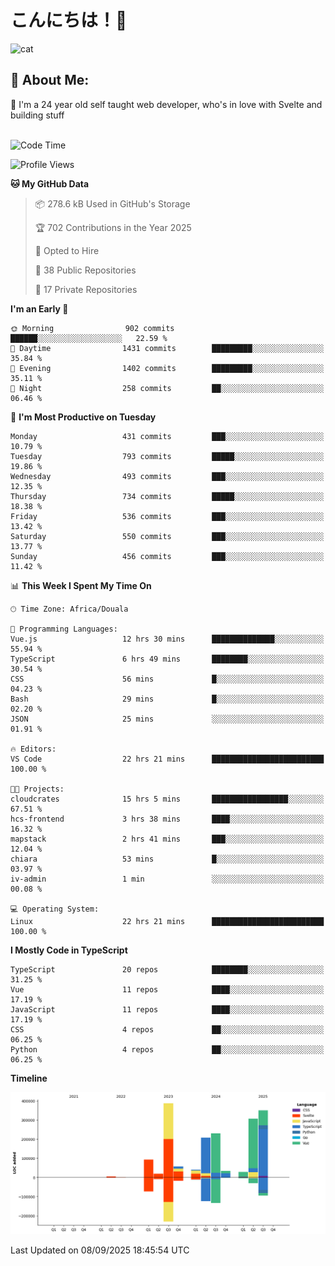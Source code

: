 

# こんにちは！🙂  
![cat](https://github.com/michaelnji/michaelnji/assets/73862378/606e99e9-2c18-4853-8722-991e4af8eae6)

## 💫 About Me:
🙂 I'm a 24 year old self taught web developer, who's in love with Svelte and building stuff <br><br>

<!--START_SECTION:waka-->
![Code Time](http://img.shields.io/badge/Code%20Time-1%2C369%20hrs%2046%20mins-blue)

![Profile Views](http://img.shields.io/badge/Profile%20Views-0-blue)

**🐱 My GitHub Data** 

> 📦 278.6 kB Used in GitHub's Storage 
 > 
> 🏆 702 Contributions in the Year 2025
 > 
> 💼 Opted to Hire
 > 
> 📜 38 Public Repositories 
 > 
> 🔑 17 Private Repositories 
 > 
**I'm an Early 🐤** 

```text
🌞 Morning                902 commits         ██████░░░░░░░░░░░░░░░░░░░   22.59 % 
🌆 Daytime                1431 commits        █████████░░░░░░░░░░░░░░░░   35.84 % 
🌃 Evening                1402 commits        █████████░░░░░░░░░░░░░░░░   35.11 % 
🌙 Night                  258 commits         ██░░░░░░░░░░░░░░░░░░░░░░░   06.46 % 
```
📅 **I'm Most Productive on Tuesday** 

```text
Monday                   431 commits         ███░░░░░░░░░░░░░░░░░░░░░░   10.79 % 
Tuesday                  793 commits         █████░░░░░░░░░░░░░░░░░░░░   19.86 % 
Wednesday                493 commits         ███░░░░░░░░░░░░░░░░░░░░░░   12.35 % 
Thursday                 734 commits         █████░░░░░░░░░░░░░░░░░░░░   18.38 % 
Friday                   536 commits         ███░░░░░░░░░░░░░░░░░░░░░░   13.42 % 
Saturday                 550 commits         ███░░░░░░░░░░░░░░░░░░░░░░   13.77 % 
Sunday                   456 commits         ███░░░░░░░░░░░░░░░░░░░░░░   11.42 % 
```


📊 **This Week I Spent My Time On** 

```text
🕑︎ Time Zone: Africa/Douala

💬 Programming Languages: 
Vue.js                   12 hrs 30 mins      ██████████████░░░░░░░░░░░   55.94 % 
TypeScript               6 hrs 49 mins       ████████░░░░░░░░░░░░░░░░░   30.54 % 
CSS                      56 mins             █░░░░░░░░░░░░░░░░░░░░░░░░   04.23 % 
Bash                     29 mins             █░░░░░░░░░░░░░░░░░░░░░░░░   02.20 % 
JSON                     25 mins             ░░░░░░░░░░░░░░░░░░░░░░░░░   01.91 % 

🔥 Editors: 
VS Code                  22 hrs 21 mins      █████████████████████████   100.00 % 

🐱‍💻 Projects: 
cloudcrates              15 hrs 5 mins       █████████████████░░░░░░░░   67.51 % 
hcs-frontend             3 hrs 38 mins       ████░░░░░░░░░░░░░░░░░░░░░   16.32 % 
mapstack                 2 hrs 41 mins       ███░░░░░░░░░░░░░░░░░░░░░░   12.04 % 
chiara                   53 mins             █░░░░░░░░░░░░░░░░░░░░░░░░   03.97 % 
iv-admin                 1 min               ░░░░░░░░░░░░░░░░░░░░░░░░░   00.08 % 

💻 Operating System: 
Linux                    22 hrs 21 mins      █████████████████████████   100.00 % 
```

**I Mostly Code in TypeScript** 

```text
TypeScript               20 repos            ████████░░░░░░░░░░░░░░░░░   31.25 % 
Vue                      11 repos            ████░░░░░░░░░░░░░░░░░░░░░   17.19 % 
JavaScript               11 repos            ████░░░░░░░░░░░░░░░░░░░░░   17.19 % 
CSS                      4 repos             ██░░░░░░░░░░░░░░░░░░░░░░░   06.25 % 
Python                   4 repos             ██░░░░░░░░░░░░░░░░░░░░░░░   06.25 % 
```



**Timeline**

![Lines of Code chart](https://raw.githubusercontent.com/michaelnji/michaelnji/main/assets/bar_graph.png)


 Last Updated on 08/09/2025 18:45:54 UTC
<!--END_SECTION:waka-->
